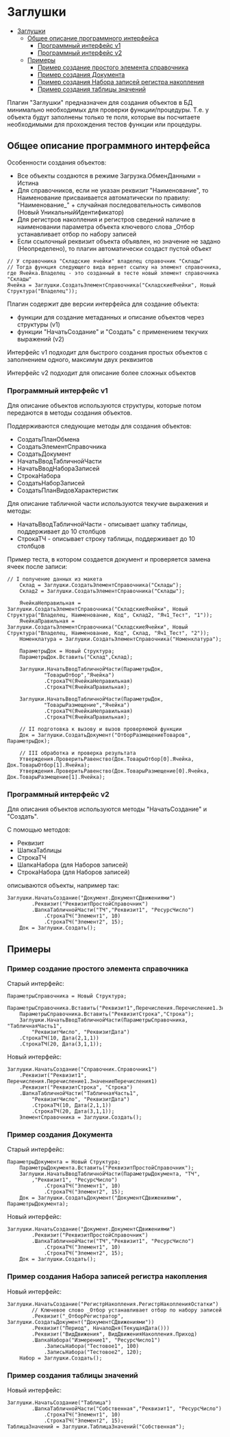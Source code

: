 # Заглушки 

- [Заглушки](#%D0%B7%D0%B0%D0%B3%D0%BB%D1%83%D1%88%D0%BA%D0%B8)
  - [Общее описание программного интерфейса](#%D0%BE%D0%B1%D1%89%D0%B5%D0%B5-%D0%BE%D0%BF%D0%B8%D1%81%D0%B0%D0%BD%D0%B8%D0%B5-%D0%BF%D1%80%D0%BE%D0%B3%D1%80%D0%B0%D0%BC%D0%BC%D0%BD%D0%BE%D0%B3%D0%BE-%D0%B8%D0%BD%D1%82%D0%B5%D1%80%D1%84%D0%B5%D0%B9%D1%81%D0%B0)
    - [Программный интерфейс v1](#%D0%BF%D1%80%D0%BE%D0%B3%D1%80%D0%B0%D0%BC%D0%BC%D0%BD%D1%8B%D0%B9-%D0%B8%D0%BD%D1%82%D0%B5%D1%80%D1%84%D0%B5%D0%B9%D1%81-v1)
    - [Программный интерфейс v2](#%D0%BF%D1%80%D0%BE%D0%B3%D1%80%D0%B0%D0%BC%D0%BC%D0%BD%D1%8B%D0%B9-%D0%B8%D0%BD%D1%82%D0%B5%D1%80%D1%84%D0%B5%D0%B9%D1%81-v2)
  - [Примеры](#%D0%BF%D1%80%D0%B8%D0%BC%D0%B5%D1%80%D1%8B)
    - [Пример создание простого элемента справочника](#%D0%BF%D1%80%D0%B8%D0%BC%D0%B5%D1%80-%D1%81%D0%BE%D0%B7%D0%B4%D0%B0%D0%BD%D0%B8%D0%B5-%D0%BF%D1%80%D0%BE%D1%81%D1%82%D0%BE%D0%B3%D0%BE-%D1%8D%D0%BB%D0%B5%D0%BC%D0%B5%D0%BD%D1%82%D0%B0-%D1%81%D0%BF%D1%80%D0%B0%D0%B2%D0%BE%D1%87%D0%BD%D0%B8%D0%BA%D0%B0)
    - [Пример создания Документа](#%D0%BF%D1%80%D0%B8%D0%BC%D0%B5%D1%80-%D1%81%D0%BE%D0%B7%D0%B4%D0%B0%D0%BD%D0%B8%D1%8F-%D0%B4%D0%BE%D0%BA%D1%83%D0%BC%D0%B5%D0%BD%D1%82%D0%B0)
    - [Пример создания Набора записей регистра накопления](#%D0%BF%D1%80%D0%B8%D0%BC%D0%B5%D1%80-%D1%81%D0%BE%D0%B7%D0%B4%D0%B0%D0%BD%D0%B8%D1%8F-%D0%BD%D0%B0%D0%B1%D0%BE%D1%80%D0%B0-%D0%B7%D0%B0%D0%BF%D0%B8%D1%81%D0%B5%D0%B9-%D1%80%D0%B5%D0%B3%D0%B8%D1%81%D1%82%D1%80%D0%B0-%D0%BD%D0%B0%D0%BA%D0%BE%D0%BF%D0%BB%D0%B5%D0%BD%D0%B8%D1%8F)
    - [Пример создания таблицы значений](#%D0%BF%D1%80%D0%B8%D0%BC%D0%B5%D1%80-%D1%81%D0%BE%D0%B7%D0%B4%D0%B0%D0%BD%D0%B8%D1%8F-%D1%82%D0%B0%D0%B1%D0%BB%D0%B8%D1%86%D1%8B-%D0%B7%D0%BD%D0%B0%D1%87%D0%B5%D0%BD%D0%B8%D0%B9)

Плагин "Заглушки" предназначен для создания объектов в БД минимально необходимых для проверки функции/процедуры. Т.е. у объекта будут заполнены только те поля, которые вы посчитаете необходимыми для прохождения тестов функции или процедуры.

## Общее описание программного интерфейса

Особенности создания объектов:

* Все объекты создаются в режиме Загрузка.ОбменДанными = Истина
* Для справочников, если не указан реквизит "Наименование", то Наименование присваивается автоматически по правилу: "Наименование_" + случайная последовательность символов (Новый УникальныйИдентификатор)
* Для регистров накопления и регистров сведений наличие в наименовании параметра объекта ключевого слова _Отбор устанавливает отбор по набору записей
* Если ссылочный реквизит объекта объявлен, но значение не задано (Неопределено), то плагин автоматически создаст пустой объект

```bsl
// У справочника "Складские ячейки" владелец справочник "Склады"
// Тогда функция следующего вида вернет ссылку на элемент справочника, где Ячейка.Владелец - это созданный в тесте новый элемент справочника "Склады"
Ячейка = Заглушки.СоздатьЭлементСправочника("СкладскиеЯчейки", Новый Структура("Владелец"));
```

Плагин содержит две версии интерфейса для создание объекта:

- функции для создание метаданных и описание объектов через структуры (v1)
- функции "НачатьСоздание" и "Создать" с применением текучих выражений (v2)

Интерфейс v1 подходит для быстрого создания простых объектов с заполнением одного, максимум двух реквизитов

Интерфейс v2 подходит для описание более сложных объектов

### Программный интерфейс v1

Для описание объектов используются структуры, которые потом передаются в методы создания объектов.

Поддерживаются следующие методы для создания объектов:

* СоздатьПланОбмена
* СоздатьЭлементСправочника
* СоздатьДокумент
* НачатьВводТабличнойЧасти
* НачатьВводНабораЗаписей
* СтрокаНабора
* СоздатьНаборЗаписей
* СоздатьПланВидовХарактеристик

Для описание табличной части используются текучие выражения и методы:

* НачатьВводТабличнойЧасти - описывает шапку таблицы, поддерживает до 10 столбцов
* СтрокаТЧ - описывает строку таблицы, поддерживает до 10 столбцов

Пример теста, в котором создается документ и проверяется замена ячеек после записи:

```bsl
// I получение данных из макета
	Склад = Заглушки.СоздатьЭлементСправочника("Склады");
	Склад2 = Заглушки.СоздатьЭлементСправочника("Склады");
	
	ЯчейкаНеправильная = Заглушки.СоздатьЭлементСправочника("СкладскиеЯчейки", Новый Структура("Владелец, Наименование, Код", Склад2, "Яч1_Тест", "1"));
	ЯчейкаПравильная = Заглушки.СоздатьЭлементСправочника("СкладскиеЯчейки", Новый Структура("Владелец, Наименование, Код", Склад, "Яч1_Тест", "2"));
	Номенклатура = Заглушки.СоздатьЭлементСправочника("Номенклатура");
	
	ПараметрыДок = Новый Структура;
	ПараметрыДок.Вставить("Склад",Склад);
	
	Заглушки.НачатьВводТабличнойЧасти(ПараметрыДок,
			"ТоварыОтбор","Ячейка")
	        .СтрокаТЧ(ЯчейкаНеправильная)
			.СтрокаТЧ(ЯчейкаПравильная);
			
	Заглушки.НачатьВводТабличнойЧасти(ПараметрыДок,
			"ТоварыРазмещение","Ячейка")
	        .СтрокаТЧ(ЯчейкаНеправильная)
			.СтрокаТЧ(ЯчейкаПравильная);
			
	// II подготовка к вызову и вызов проверяемой функции
	Док = Заглушки.СоздатьДокумент("ОтборРазмещениеТоваров", ПараметрыДок);

	// III обработка и проверка результата
	Утверждения.ПроверитьРавенство(Док.ТоварыОтбор[0].Ячейка, Док.ТоварыОтбор[1].Ячейка);
	Утверждения.ПроверитьРавенство(Док.ТоварыРазмещение[0].Ячейка, Док.ТоварыРазмещение[1].Ячейка);
```

### Программный интерфейс v2

Для описания объектов используются методы "НачатьСоздание" и "Создать".

С помощью методов:

* Реквизит
* ШапкаТаблицы
* СтрокаТЧ
* ШапкаНабора (для Наборов записей)
* СтрокаНабора (для Наборов записей)

описываются объекты, например так:

```bsl
Заглушки.НачатьСоздание("Документ.ДокументСДвижениями")
		.Реквизит("РеквизитПростойСправочник")
		.ШапкаТабличнойЧасти("ТЧ","Реквизит1", "РесурсЧисло")
			.СтрокаТЧ("Элемент1", 10)
			.СтрокаТЧ("Элемент2", 15);
	Док = Заглушки.Создать();
```

## Примеры

### Пример создание простого элемента справочника

Старый интерфейс:

```bsl
ПараметрыСправочника = Новый Структура;
	ПараметрыСправочника.Вставить("Реквизит1",Перечисления.Перечисление1.ЗначениеПеречисления1);
	ПараметрыСправочника.Вставить("РеквизитСтрока","Строка");
	Заглушки.НачатьВводТабличнойЧасти(ПараметрыСправочника, "ТабличнаяЧасть1",
		"РеквизитЧисло", "РеквизитДата")
	.СтрокаТЧ(10, Дата(2,1,1))
	.СтрокаТЧ(20, Дата(3,1,1));

```

Новый интерфейс:

```bsl
Заглушки.НачатьСоздание("Справочник.Справочник1")
	.Реквизит("Реквизит1", Перечисления.Перечисление1.ЗначениеПеречисления1)
	.Реквизит("РеквизитСтрока", "Строка")
	.ШапкаТабличнойЧасти("ТабличнаяЧасть1",
		"РеквизитЧисло", "РеквизитДата")
		.СтрокаТЧ(10, Дата(2,1,1))
		.СтрокаТЧ(20, Дата(3,1,1));
	ЭлементСправочника = Заглушки.Создать();
```

### Пример создания Документа

Старый интерфейс:

```bsl
ПараметрыДокумента = Новый Структура;
	ПараметрыДокумента.Вставить("РеквизитПростойСправочник");
	Заглушки.НачатьВводТабличнойЧасти(ПараметрыДокумента, "ТЧ",
		,"Реквизит1", "РесурсЧисло")
			.СтрокаТЧ("Элемент1", 10)
			.СтрокаТЧ("Элемент2", 15);
	Док = Заглушки.СоздатьДокумент("ДокументСДвижениями", ПараметрыДокумента);
```

Новый интерфейс:

```bsl
Заглушки.НачатьСоздание("Документ.ДокументСДвижениями")
		.Реквизит("РеквизитПростойСправочник")
		.ШапкаТабличнойЧасти("ТЧ","Реквизит1", "РесурсЧисло")
			.СтрокаТЧ("Элемент1", 10)
			.СтрокаТЧ("Элемент2", 15);
	Док = Заглушки.Создать();
```

### Пример создания Набора записей регистра накопления

Новый интерфейс:

```bsl
Заглушки.НачатьСоздание("РегистрНакопления.РегистрНакопленияОстатки")
        // Ключевое слово _Отбор устанавливает отбор по набору записей
		.Реквизит("_ОтборРегистратор", Заглушки.СоздатьДокумент("ДокументСДвижениями"))
		.Реквизит("Период", НачалоДня(ТекущаяДата()))
		.Реквизит("ВидДвижения", ВидДвиженияНакопления.Приход)
		.ШапкаНабора("Измерение1", "РесурсЧисло1")
			.ЗаписьНабора("Тестовое1", 100)
			.ЗаписьНабора("Тестовое2", 120);
	Набор = Заглушки.Создать();
```

### Пример создания таблицы значений

Новый интерфейс:

```bsl
Заглушки.НачатьСоздание("Таблица")
		.ШапкаТабличнойЧасти("Собственная","Реквизит1", "РесурсЧисло")
			.СтрокаТЧ("Элемент1", 10)
			.СтрокаТЧ("Элемент2", 15);
ТаблицаЗначений = Заглушки.ТаблицаЗначений("Собственная");
```